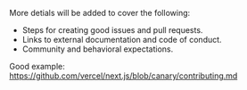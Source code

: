 More detials will be added to cover the following:

- Steps for creating good issues and pull requests.
- Links to external documentation and code of conduct.
- Community and behavioral expectations.

Good example: https://github.com/vercel/next.js/blob/canary/contributing.md
